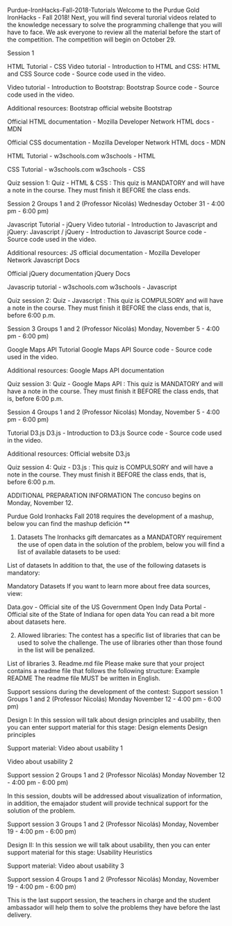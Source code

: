 Purdue-IronHacks-Fall-2018-Tutorials
Welcome to the Purdue Gold IronHacks - Fall 2018! Next, you will find several turorial videos related to the knowledge necessary to solve the programming challenge that you will have to face. We ask everyone to review all the material before the start of the competition. The competition will begin on October 29.

Session 1


HTML Tutorial - CSS
Video tutorial - Introduction to HTML and CSS:
HTML and CSS 
Source code - Source code used in the video.

Video tutorial - Introduction to Bootstrap:
Bootstrap 
Source code - Source code used in the video.

Additional resources:
Bootstrap official website
Bootstrap 

Official HTML documentation - Mozilla Developer Network
HTML docs - MDN

Official CSS documentation - Mozilla Developer Network
HTML docs - MDN

HTML Tutorial - w3schools.com
w3schools - HTML

CSS Tutorial - w3schools.com
w3schools - CSS

Quiz session 1:
Quiz - HTML & CSS : This quiz is MANDATORY and will have a note in the course. They must finish it BEFORE the class ends.

Session 2
Groups 1 and 2 (Professor Nicolás) Wednesday October 31 - 4:00 pm - 6:00 pm)

Javascript Tutorial - jQuery
Video tutorial - Introduction to Javascript and jQuery:
Javascript / jQuery - Introduction to Javascript
Source code - Source code used in the video.

Additional resources:
JS official documentation - Mozilla Developer Network
Javascript Docs

Official jQuery documentation
jQuery Docs

Javascrip tutorial - w3schools.com
w3schools - Javascript

Quiz session 2:
Quiz - Javascript : This quiz is COMPULSORY and will have a note in the course. They must finish it BEFORE the class ends, that is, before 6:00 p.m.

Session 3
Groups 1 and 2 (Professor Nicolás) Monday, November 5 - 4:00 pm - 6:00 pm)

Google Maps API Tutorial
Google Maps API 
Source code - Source code used in the video.

Additional resources:
Google Maps API documentation

Quiz session 3:
Quiz - Google Maps API : This quiz is MANDATORY and will have a note in the course. They must finish it BEFORE the class ends, that is, before 6:00 p.m.

Session 4
Groups 1 and 2 (Professor Nicolás) Monday, November 5 - 4:00 pm - 6:00 pm)

Tutorial D3.js
D3.js - Introduction to D3.js
Source code - Source code used in the video.

Additional resources:
Official website D3.js

Quiz session 4:
Quiz - D3.js : This quiz is COMPULSORY and will have a note in the course. They must finish it BEFORE the class ends, that is, before 6:00 p.m.

ADDITIONAL PREPARATION INFORMATION
The concuso begins on Monday, November 12.

Purdue Gold Ironhacks Fall 2018 requires the development of a mashup, below you can find the mashup defición **

1. Datasets
The Ironhacks gift demarcates as a MANDATORY requirement the use of open data in the solution of the problem, below you will find a list of available datasets to be used:

List of datasets
In addition to that, the use of the following datasets is mandatory:

Mandatory Datasets 
If you want to learn more about free data sources, view:

Data.gov - Official site of the US Government
Open Indy Data Portal - Official site of the State of Indiana for open data
You can read a bit more about datasets here.

2. Allowed libraries:
The contest has a specific list of libraries that can be used to solve the challenge. The use of libraries other than those found in the list will be penalized.

List of libraries
3. Readme.md file
Please make sure that your project contains a readme file that follows the following structure: Example README
The readme file MUST be written in English.

Support sessions during the development of the contest:
Support session 1
Groups 1 and 2 (Professor Nicolás) Monday November 12 - 4:00 pm - 6:00 pm)

Design I:
In this session will talk about design principles and usability, then you can enter support material for this stage: Design elements Design 
principles

Support material:
Video about usability 1 

Video about usability 2

Support session 2
Groups 1 and 2 (Professor Nicolás) Monday November 12 - 4:00 pm - 6:00 pm)

In this session, doubts will be addressed about visualization of information, in addition, the emajador student will provide technical support for the solution of the problem.

Support session 3
Groups 1 and 2 (Professor Nicolás) Monday, November 19 - 4:00 pm - 6:00 pm)

Design II:
In this session we will talk about usability, then you can enter support material for this stage: Usability Heuristics

Support material:
Video about usability 3

Support session 4
Groups 1 and 2 (Professor Nicolás) Monday, November 19 - 4:00 pm - 6:00 pm)

This is the last support session, the teachers in charge and the student ambassador will help them to solve the problems they have before the last delivery. 
